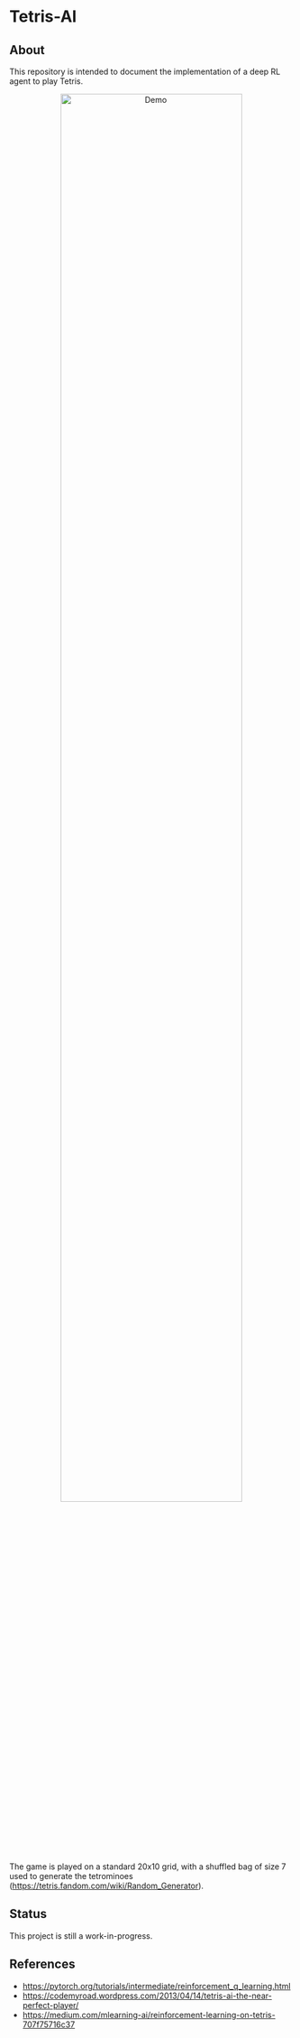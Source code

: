 # Tetris-AI
## About
This repository is intended to document the implementation of a deep RL agent to 
play Tetris.

<p align="center">
    <img src="/assets/demo.gif" alt="Demo" width="80%"/>
</p>

The game is played on a standard 20x10 grid, with a shuffled bag of size 7 used 
to generate the tetrominoes (https://tetris.fandom.com/wiki/Random_Generator).

## Status
This project is still a work-in-progress.

## References
* https://pytorch.org/tutorials/intermediate/reinforcement_q_learning.html
* https://codemyroad.wordpress.com/2013/04/14/tetris-ai-the-near-perfect-player/
* https://medium.com/mlearning-ai/reinforcement-learning-on-tetris-707f75716c37

